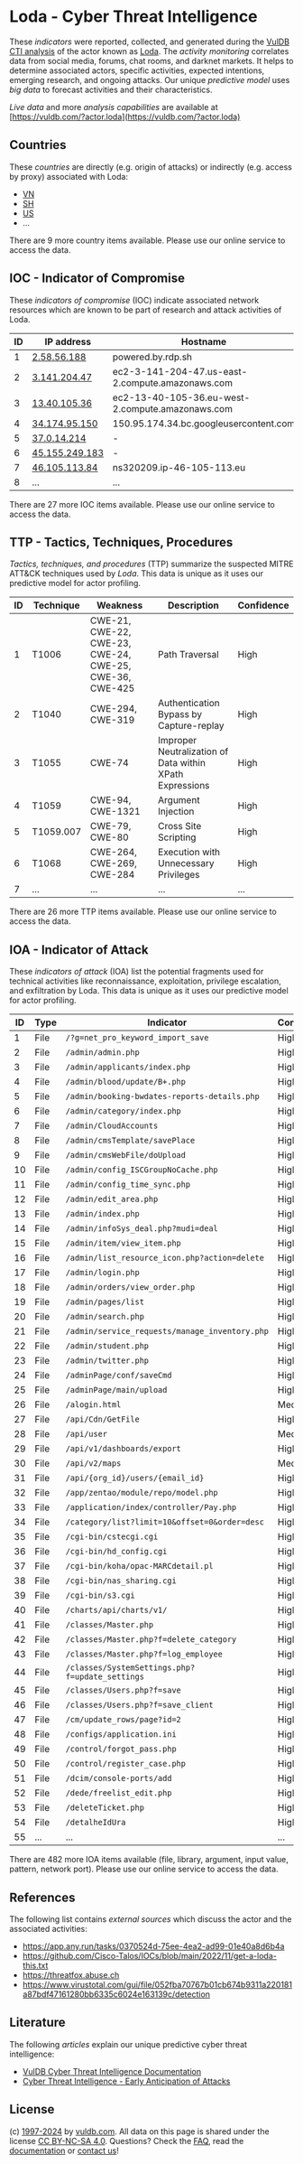 # Loda - Cyber Threat Intelligence

These _indicators_ were reported, collected, and generated during the [VulDB CTI analysis](https://vuldb.com/?kb.cti) of the actor known as [Loda](https://vuldb.com/?actor.loda). The _activity monitoring_ correlates data from social media, forums, chat rooms, and darknet markets. It helps to determine associated actors, specific activities, expected intentions, emerging research, and ongoing attacks. Our unique _predictive model_ uses _big data_ to forecast activities and their characteristics.

_Live data_ and more _analysis capabilities_ are available at [https://vuldb.com/?actor.loda](https://vuldb.com/?actor.loda)

## Countries

These _countries_ are directly (e.g. origin of attacks) or indirectly (e.g. access by proxy) associated with Loda:

* [VN](https://vuldb.com/?country.vn)
* [SH](https://vuldb.com/?country.sh)
* [US](https://vuldb.com/?country.us)
* ...

There are 9 more country items available. Please use our online service to access the data.

## IOC - Indicator of Compromise

These _indicators of compromise_ (IOC) indicate associated network resources which are known to be part of research and attack activities of Loda.

ID | IP address | Hostname | Campaign | Confidence
-- | ---------- | -------- | -------- | ----------
1 | [2.58.56.188](https://vuldb.com/?ip.2.58.56.188) | powered.by.rdp.sh | - | High
2 | [3.141.204.47](https://vuldb.com/?ip.3.141.204.47) | ec2-3-141-204-47.us-east-2.compute.amazonaws.com | - | Medium
3 | [13.40.105.36](https://vuldb.com/?ip.13.40.105.36) | ec2-13-40-105-36.eu-west-2.compute.amazonaws.com | - | Medium
4 | [34.174.95.150](https://vuldb.com/?ip.34.174.95.150) | 150.95.174.34.bc.googleusercontent.com | - | Medium
5 | [37.0.14.214](https://vuldb.com/?ip.37.0.14.214) | - | - | High
6 | [45.155.249.183](https://vuldb.com/?ip.45.155.249.183) | - | - | High
7 | [46.105.113.84](https://vuldb.com/?ip.46.105.113.84) | ns320209.ip-46-105-113.eu | - | High
8 | ... | ... | ... | ...

There are 27 more IOC items available. Please use our online service to access the data.

## TTP - Tactics, Techniques, Procedures

_Tactics, techniques, and procedures_ (TTP) summarize the suspected MITRE ATT&CK techniques used by _Loda_. This data is unique as it uses our predictive model for actor profiling.

ID | Technique | Weakness | Description | Confidence
-- | --------- | -------- | ----------- | ----------
1 | T1006 | CWE-21, CWE-22, CWE-23, CWE-24, CWE-25, CWE-36, CWE-425 | Path Traversal | High
2 | T1040 | CWE-294, CWE-319 | Authentication Bypass by Capture-replay | High
3 | T1055 | CWE-74 | Improper Neutralization of Data within XPath Expressions | High
4 | T1059 | CWE-94, CWE-1321 | Argument Injection | High
5 | T1059.007 | CWE-79, CWE-80 | Cross Site Scripting | High
6 | T1068 | CWE-264, CWE-269, CWE-284 | Execution with Unnecessary Privileges | High
7 | ... | ... | ... | ...

There are 26 more TTP items available. Please use our online service to access the data.

## IOA - Indicator of Attack

These _indicators of attack_ (IOA) list the potential fragments used for technical activities like reconnaissance, exploitation, privilege escalation, and exfiltration by Loda. This data is unique as it uses our predictive model for actor profiling.

ID | Type | Indicator | Confidence
-- | ---- | --------- | ----------
1 | File | `/?g=net_pro_keyword_import_save` | High
2 | File | `/admin/admin.php` | High
3 | File | `/admin/applicants/index.php` | High
4 | File | `/admin/blood/update/B+.php` | High
5 | File | `/admin/booking-bwdates-reports-details.php` | High
6 | File | `/admin/category/index.php` | High
7 | File | `/admin/CloudAccounts` | High
8 | File | `/admin/cmsTemplate/savePlace` | High
9 | File | `/admin/cmsWebFile/doUpload` | High
10 | File | `/admin/config_ISCGroupNoCache.php` | High
11 | File | `/admin/config_time_sync.php` | High
12 | File | `/admin/edit_area.php` | High
13 | File | `/admin/index.php` | High
14 | File | `/admin/infoSys_deal.php?mudi=deal` | High
15 | File | `/admin/item/view_item.php` | High
16 | File | `/admin/list_resource_icon.php?action=delete` | High
17 | File | `/admin/login.php` | High
18 | File | `/admin/orders/view_order.php` | High
19 | File | `/admin/pages/list` | High
20 | File | `/admin/search.php` | High
21 | File | `/admin/service_requests/manage_inventory.php` | High
22 | File | `/admin/student.php` | High
23 | File | `/admin/twitter.php` | High
24 | File | `/adminPage/conf/saveCmd` | High
25 | File | `/adminPage/main/upload` | High
26 | File | `/alogin.html` | Medium
27 | File | `/api/Cdn/GetFile` | High
28 | File | `/api/user` | Medium
29 | File | `/api/v1/dashboards/export` | High
30 | File | `/api/v2/maps` | Medium
31 | File | `/api/{org_id}/users/{email_id}` | High
32 | File | `/app/zentao/module/repo/model.php` | High
33 | File | `/application/index/controller/Pay.php` | High
34 | File | `/category/list?limit=10&offset=0&order=desc` | High
35 | File | `/cgi-bin/cstecgi.cgi` | High
36 | File | `/cgi-bin/hd_config.cgi` | High
37 | File | `/cgi-bin/koha/opac-MARCdetail.pl` | High
38 | File | `/cgi-bin/nas_sharing.cgi` | High
39 | File | `/cgi-bin/s3.cgi` | High
40 | File | `/charts/api/charts/v1/` | High
41 | File | `/classes/Master.php` | High
42 | File | `/classes/Master.php?f=delete_category` | High
43 | File | `/classes/Master.php?f=log_employee` | High
44 | File | `/classes/SystemSettings.php?f=update_settings` | High
45 | File | `/classes/Users.php?f=save` | High
46 | File | `/classes/Users.php?f=save_client` | High
47 | File | `/cm/update_rows/page?id=2` | High
48 | File | `/configs/application.ini` | High
49 | File | `/control/forgot_pass.php` | High
50 | File | `/control/register_case.php` | High
51 | File | `/dcim/console-ports/add` | High
52 | File | `/dede/freelist_edit.php` | High
53 | File | `/deleteTicket.php` | High
54 | File | `/detalheIdUra` | High
55 | ... | ... | ...

There are 482 more IOA items available (file, library, argument, input value, pattern, network port). Please use our online service to access the data.

## References

The following list contains _external sources_ which discuss the actor and the associated activities:

* https://app.any.run/tasks/0370524d-75ee-4ea2-ad99-01e40a8d6b4a
* https://github.com/Cisco-Talos/IOCs/blob/main/2022/11/get-a-loda-this.txt
* https://threatfox.abuse.ch
* https://www.virustotal.com/gui/file/052fba70767b01cb674b9311a220181a87bdf47161280bb6335c6024e163139c/detection

## Literature

The following _articles_ explain our unique predictive cyber threat intelligence:

* [VulDB Cyber Threat Intelligence Documentation](https://vuldb.com/?kb.cti)
* [Cyber Threat Intelligence - Early Anticipation of Attacks](https://www.scip.ch/en/?labs.20201022)

## License

(c) [1997-2024](https://vuldb.com/?kb.changelog) by [vuldb.com](https://vuldb.com/?kb.about). All data on this page is shared under the license [CC BY-NC-SA 4.0](https://creativecommons.org/licenses/by-nc-sa/4.0/). Questions? Check the [FAQ](https://vuldb.com/?kb.faq), read the [documentation](https://vuldb.com/?kb) or [contact us](https://vuldb.com/?contact)!
